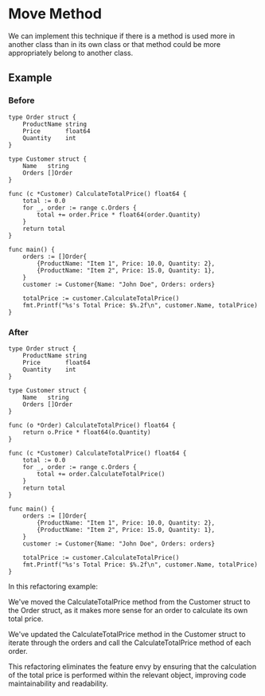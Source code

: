 # Move Method

We can implement this technique if there is a method is used more in another class than in its own class or that method could be more appropriately belong to another class.

## Example

### Before

```
type Order struct {
    ProductName string
    Price       float64
    Quantity    int
}

type Customer struct {
    Name   string
    Orders []Order
}

func (c *Customer) CalculateTotalPrice() float64 {
    total := 0.0
    for _, order := range c.Orders {
        total += order.Price * float64(order.Quantity)
    }
    return total
}

func main() {
    orders := []Order{
        {ProductName: "Item 1", Price: 10.0, Quantity: 2},
        {ProductName: "Item 2", Price: 15.0, Quantity: 1},
    }
    customer := Customer{Name: "John Doe", Orders: orders}

    totalPrice := customer.CalculateTotalPrice()
    fmt.Printf("%s's Total Price: $%.2f\n", customer.Name, totalPrice)
}
```

### After

```
type Order struct {
    ProductName string
    Price       float64
    Quantity    int
}

type Customer struct {
    Name   string
    Orders []Order
}

func (o *Order) CalculateTotalPrice() float64 {
    return o.Price * float64(o.Quantity)
}

func (c *Customer) CalculateTotalPrice() float64 {
    total := 0.0
    for _, order := range c.Orders {
        total += order.CalculateTotalPrice()
    }
    return total
}

func main() {
    orders := []Order{
        {ProductName: "Item 1", Price: 10.0, Quantity: 2},
        {ProductName: "Item 2", Price: 15.0, Quantity: 1},
    }
    customer := Customer{Name: "John Doe", Orders: orders}

    totalPrice := customer.CalculateTotalPrice()
    fmt.Printf("%s's Total Price: $%.2f\n", customer.Name, totalPrice)
}
```

In this refactoring example:

We've moved the CalculateTotalPrice method from the Customer struct to the Order struct, as it makes more sense for an order to calculate its own total price.

We've updated the CalculateTotalPrice method in the Customer struct to iterate through the orders and call the CalculateTotalPrice method of each order.

This refactoring eliminates the feature envy by ensuring that the calculation of the total price is performed within the relevant object, improving code maintainability and readability.
